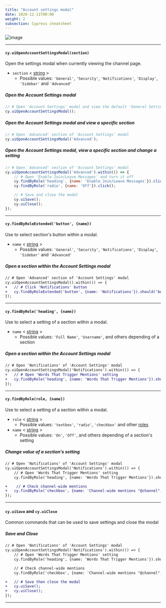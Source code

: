 ```yaml
---
title: "Account settings modal"
date: 2020-12-11T00:00
weight: 2
subsection: Cypress cheatsheet
---
```


![image](/contribute/webapp/e2e-cheatsheet/account-settings-modal.png)

***

#### `cy.uiOpenAccountSettingsModal(section)`
Open the settings modal when currently viewing the channel page.

- `section`
< <a target="_blank" href="https://developer.mozilla.org/en-US/docs/Web/JavaScript/Data_structures#String_type">string</a> >
  - Possible values: `'General'`, `'Security'`, `'Notifications'`, `'Display'`, `'Sidebar'` and `'Advanced'`

##### Open the Account Settings modal
```javascript
// # Open 'Account Settings' modal and view the default 'General Settings'
cy.uiOpenAccountSettingsModal();
```

##### Open the Account Settings modal and view a specific section
```javascript
// # Open 'Advanced' section of 'Account Settings' modal
cy.uiOpenAccountSettingsModal('Advanced');
```


##### Open the Account Settings modal, view a specific section and change a setting
```javascript
// # Open 'Advanced' section of 'Account Settings' modal
cy.uiOpenAccountSettingsModal('Advanced').within(() => {
    // # Open 'Enable Join/Leave Messages' and turn it off
    cy.findByRole('heading', {name: 'Enable Join/Leave Messages'}).click();
    cy.findByRole('radio', {name: 'Off'}).click();

    // # Save and close the modal
    cy.uiSave();
    cy.uiClose();
});
```

***

#### `cy.findByRoleExtended('button', {name})`
Use to select section's button within a modal.

- `name`
< <a target="_blank" href="https://developer.mozilla.org/en-US/docs/Web/JavaScript/Data_structures#String_type">string</a> >
  - Possible values: `'General'`, `'Security'`, `'Notifications'`, `'Display'`, `'Sidebar'` and `'Advanced'`

##### Open a section within the Account Settings modal
```diff
// # Open 'Advanced' section of 'Account Settings' modal
cy.uiOpenAccountSettingsModal().within(() => {
+   // # Click 'Notifications' button
+   cy.findByRoleExtended('button', {name: 'Notifications'}).should('be.visible').click();
});
```

***

#### `cy.findByRole('heading', {name})`
Use to select a setting of a section within a modal.

- `name`
< <a target="_blank" href="https://developer.mozilla.org/en-US/docs/Web/JavaScript/Data_structures#String_type">string</a> >
  - Possible values: `'Full Name'`, `'Username'`, and others depending of a section

##### Open a section within the Account Settings modal
```diff
// # Open 'Notifications' of 'Account Settings' modal
cy.uiOpenAccountSettingsModal('Notifications').within(() => {
+   // # Open 'Words That Trigger Mentions' setting
+   cy.findByRole('heading', {name: 'Words That Trigger Mentions'}).should('be.visible').click();
});
```

***

#### `cy.findByRole(role, {name})`
Use to select a setting of a section within a modal.

- `role`
< <a target="_blank" href="https://developer.mozilla.org/en-US/docs/Web/JavaScript/Data_structures#String_type">string</a> >
  - Possible values: `'textbox'`, `'radio'`, `'checkbox'` and other <a target="_blank" href="https://developer.mozilla.org/en-US/docs/Web/Accessibility/ARIA/Roles">roles</a>
- `name`
< <a target="_blank" href="https://developer.mozilla.org/en-US/docs/Web/JavaScript/Data_structures#String_type">string</a> >
  - Possible values: `'On'`, `'Off'`, and others depending of a section's setting

##### Change value of a section's setting
```diff
// # Open 'Notifications' of 'Account Settings' modal
cy.uiOpenAccountSettingsModal('Notifications').within(() => {
    // # Open 'Words That Trigger Mentions' setting
    cy.findByRole('heading', {name: 'Words That Trigger Mentions'}).should('be.visible').click();

+    // # Check channel-wide mentions
+   cy.findByRole('checkbox', {name: 'Channel-wide mentions "@channel", "@all", "@here"'}).click();
});
```

***

#### `cy.uiSave` and `cy.uiClose`
Common commands that can be used to save settings and close the modal

##### Save and Close
```diff
// # Open 'Notifications' of 'Account Settings' modal
cy.uiOpenAccountSettingsModal('Notifications').within(() => {
    // # Open 'Words That Trigger Mentions' setting
    cy.findByRole('heading', {name: 'Words That Trigger Mentions'}).should('be.visible').click();

    // # Check channel-wide mentions
    cy.findByRole('checkbox', {name: 'Channel-wide mentions "@channel", "@all", "@here"'}).click();

+   // # Save then close the modal
+   cy.uiSave();
+   cy.uiClose();
});
```

***
